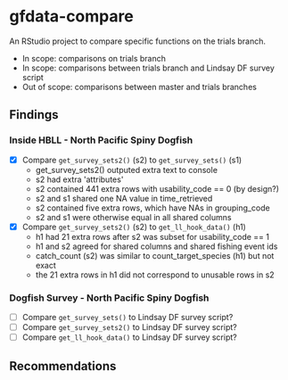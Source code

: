 # gfdata-compare

An RStudio project to compare specific functions on the trials branch.

- In scope: comparisons on trials branch
- In scope: comparisons between trials branch and Lindsay DF survey script
- Out of scope: comparisons between master and trials branches

## Findings

### Inside HBLL - North Pacific Spiny Dogfish

- [x] Compare `get_survey_sets2()` (s2) to `get_survey_sets()` (s1)
  - get_survey_sets2() outputed extra text to console
  - s2 had extra 'attributes' 
  - s2 contained 441 extra rows with usability_code == 0 (by design?)
  - s2 and s1 shared one NA value in time_retrieved
  - s2 contained five extra rows, which have NAs in grouping_code
  - s2 and s1 were otherwise equal in all shared columns
- [X] Compare `get_survey_sets2()` (s2) to `get_ll_hook_data()` (h1)
  - h1 had 21 extra rows after s2 was subset for usability_code == 1
  - h1 and s2 agreed for shared columns and shared fishing event ids
  - catch_count (s2) was similar to count_target_species (h1) but not exact
  - the 21 extra rows in h1 did not correspond to unusable rows in s2

### Dogfish Survey - North Pacific Spiny Dogfish

- [ ] Compare `get_survey_sets()` to Lindsay DF survey script?
- [ ] Compare `get_survey_sets2()` to Lindsay DF survey script?
- [ ] Compare `get_ll_hook_data()` to Lindsay DF survey script?

## Recommendations

